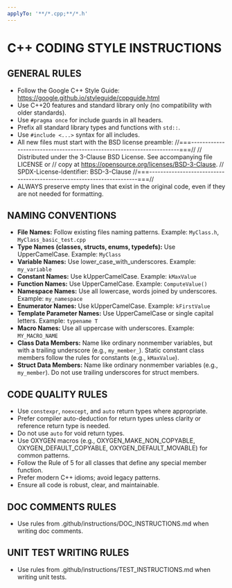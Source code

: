 ```yaml
---
applyTo: '**/*.cpp;**/*.h'
---
```

# C++ CODING STYLE INSTRUCTIONS

## GENERAL RULES

- Follow the Google C++ Style Guide: https://google.github.io/styleguide/cppguide.html
- Use C++20 features and standard library only (no compatibility with older standards).
- Use `#pragma once` for include guards in all headers.
- Prefix all standard library types and functions with `std::`.
- Use `#include <...>` syntax for all includes.
- All new files must start with the BSD license preamble:
  //===----------------------------------------------------------------------===//
  // Distributed under the 3-Clause BSD License. See accompanying file LICENSE or
  // copy at https://opensource.org/licenses/BSD-3-Clause.
  // SPDX-License-Identifier: BSD-3-Clause
  //===----------------------------------------------------------------------===//
- ALWAYS preserve empty lines that exist in the original code, even if they are not needed for formatting.

## NAMING CONVENTIONS

- **File Names:** Follow existing files naming patterns. Example: `MyClass.h`, `MyClass_basic_test.cpp`
- **Type Names (classes, structs, enums, typedefs):** Use UpperCamelCase. Example: `MyClass`
- **Variable Names:** Use lower_case_with_underscores. Example: `my_variable`
- **Constant Names:** Use kUpperCamelCase. Example: `kMaxValue`
- **Function Names:** Use UpperCamelCase. Example: `ComputeValue()`
- **Namespace Names:** Use all lowercase, words joined by underscores. Example: `my_namespace`
- **Enumerator Names:** Use kUpperCamelCase. Example: `kFirstValue`
- **Template Parameter Names:** Use UpperCamelCase or single capital letters. Example: `typename T`
- **Macro Names:** Use all uppercase with underscores. Example: `MY_MACRO_NAME`
- **Class Data Members:** Name like ordinary nonmember variables, but with a trailing underscore (e.g., `my_member_`). Static constant class members follow the rules for constants (e.g., `kMaxValue`).
- **Struct Data Members:** Name like ordinary nonmember variables (e.g., `my_member`). Do not use trailing underscores for struct members.

## CODE QUALITY RULES

- Use `constexpr`, `noexcept`, and `auto` return types where appropriate.
- Prefer compiler auto-deduction for return types unless clarity or reference return type is needed.
- Do not use `auto` for void return types.
- Use OXYGEN macros (e.g., OXYGEN_MAKE_NON_COPYABLE, OXYGEN_DEFAULT_COPYABLE, OXYGEN_DEFAULT_MOVABLE) for common patterns.
- Follow the Rule of 5 for all classes that define any special member function.
- Prefer modern C++ idioms; avoid legacy patterns.
- Ensure all code is robust, clear, and maintainable.

## DOC COMMENTS RULES

- Use rules from .github/instructions/DOC_INSTRUCTIONS.md when writing doc comments.

## UNIT TEST WRITING RULES

- Use rules from .github/instructions/TEST_INSTRUCTIONS.md when writing unit tests.
